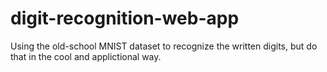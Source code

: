 # digit-recognition-web-app
Using the old-school MNIST dataset to recognize the written digits, but do that in the cool and applictional way.
